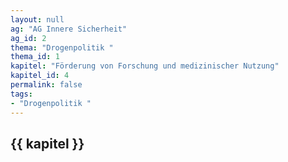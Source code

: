 ```yaml
---
layout: null
ag: "AG Innere Sicherheit"
ag_id: 2
thema: "Drogenpolitik "
thema_id: 1
kapitel: "Förderung von Forschung und medizinischer Nutzung"
kapitel_id: 4
permalink: false
tags:
- "Drogenpolitik "
---
```


## {{ kapitel }}
